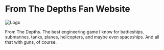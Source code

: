 # From The Depths Fan Website

![Logo](https://cdn.cloudflare.steamstatic.com/steam/apps/268650/header.jpg)

From The Depths. The best engineering game I know for battleships, submarines, tanks, planes, helicopters, and maybe even spaceships. And all that with guns, of course.
